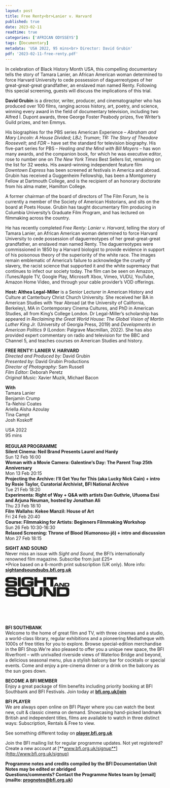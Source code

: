```yaml
---
layout: post
title: Free Renty<br>Lanier v. Harvard
published: true
date: 2023-02-11
readtime: true
categories: ['AFRICAN ODYSSEYS']
tags: [Documentary]
metadata: 'USA 2022, 95 mins<br> Director: David Grubin'
pdf: '2023-02-11-free-renty.pdf'
---
```


In celebration of Black History Month USA, this compelling documentary tells the story of Tamara Lanier, an African American woman determined to force Harvard University to cede possession of daguerreotypes of her great-great-great grandfather, an enslaved man named Renty. Following this special screening, guests will discuss the implications of this trial.

**David Grubin** is a director, writer, producer, and cinematographer who has produced over 100 films, ranging across history, art, poetry, and science, winning every award in the field of documentary television, including two Alfred I. Dupont awards, three George Foster Peabody prizes, five Writer’s Guild prizes, and ten Emmys.

His biographies for the PBS series American Experience ­– _Abraham and Mary Lincoln: A House Divided_; _LBJ_; _Truman_; _TR: The Story of Theodore Roosevelt_; and _FDR_ – have set the standard for television biography. His five-part series for PBS – _Healing and the Mind with Bill Moyers_ – has won many awards, and the companion book, for which he was executive editor, rose to number one on _The New York Times_ Best Sellers list, remaining on the list for 32 weeks. His award-winning independent feature film _Downtown Express_ has been screened at festivals in America and abroad. Grubin has received a Guggenheim Fellowship, has been a Montgomery Fellow at Dartmouth College, and is the recipient of an honorary doctorate from his alma mater, Hamilton College.

A former chairman of the board of directors of The Film Forum, he is currently a member of the Society of American Historians, and sits on the board at Poets House. Grubin has taught documentary film producing in Columbia University’s Graduate Film Program, and has lectured on filmmaking across the country.

He has recently completed _Free Renty: Lanier v. Harvard_, telling the story of Tamara Lanier, an African American woman determined to force Harvard University to cede possession of daguerreotypes of her great-great-great grandfather, an enslaved man named Renty. The daguerreotypes were commissioned in 1850 by a Harvard biologist to provide evidence in support of his poisonous theory of the superiority of the white race. The images remain emblematic of America’s failure to acknowledge the cruelty of slavery, the racist science that supported it and the white supremacy that continues to infect our society today. The film can be seen on Amazon, iTunes/Apple TV, Google Play, Microsoft Xbox, Vimeo, VUDU, YouTube, Amazon Home Video, and through your cable provider’s VOD offerings.  

**Host: Althea Legal-Miller** is a Senior Lecturer in American History and Culture at Canterbury Christ Church University. She received her BA in American Studies with Year Abroad (at the University of California, Berkeley), MA in Contemporary Cinema Cultures, and PhD in American Studies, all from King’s College London. Dr Legal-Miller’s scholarship has appeared in _Reclaiming the Great World House: The Global Vision of Martin Luther King Jr._ (University of Georgia Press, 2019) and _Developments in American Politics 9_ (London: Palgrave Macmillan, 2022). She has also provided expert commentary on radio and television for the BBC and Channel 5, and teaches courses on American Studies and history.  

**FREE RENTY: LANIER V. HARVARD**  
_Directed and Produced by:_ David Grubin  
_Presented by:_ David Grubin Productions  
_Director of Photography:_ Sam Russell  
_Film Editor:_ Deborah Peretz  
_Original Music:_ Xavier Muzik, Michael Bacon  

**With**  
Tamara Lanier  
Benjamin Crump  
Ta-Nehisi Coates  
Ariella Aïsha Azoulay  
Tina Campt  
Josh Koskoff  

USA 2022  
95 mins  
<br>
**REGULAR PROGRAMME**  
**Silent Cinema: Neil Brand Presents Laurel and Hardy**  
Sun 12 Feb 16:00  
**Woman with a Movie Camera: Galentine’s Day: The Parent Trap 25th Anniversary**  
Mon 13 Feb 20:15  
**Projecting the Archive: I’ll Get You for This (aka Lucky Nick Cain) + intro by Rosie Taylor, Curatorial Archivist, BFI National Archive**  
Tue 21 Feb 18:20  
**Experimenta: Right of Way + Q&A with artists Dan Guthrie, Ufuoma Essi and Arjuna Neuman, hosted by Jonathan Ali**  
Thu 23 Feb 18:10  
**Film Wallahs: Kekee Manzil: House of Art**  
Fri 24 Feb 20:40  
**Course: Filmmaking for Artists: Beginners Filmmaking Workshop**  
Sun 26 Feb 10:30-16:30  
**Relaxed Screening: Throne of Blood (Kumonosu-jô) + intro and discussion**  
Mon 27 Feb 18:15  

**SIGHT AND SOUND**<br>
Never miss an issue with _Sight and Sound_, the BFI’s internationally renowned film magazine. Subscribe from just £25*<br>
*Price based on a 6-month print subscription (UK only). More info: [**sightandsoundsubs.bfi.org.uk**](https://sightandsoundsubs.bfi.org.uk/subscribe)

<img style="float: left;" src="/img/sight-and-sound.jpg" width="40%" height="40%"><br><br><br><br><br><br><br><br>

**BFI SOUTHBANK**  
Welcome to the home of great film and TV, with three cinemas and a studio, a world-class library, regular exhibitions and a pioneering Mediatheque with 1000s of free titles for you to explore. Browse special-edition merchandise in the BFI Shop.We&#39;re also pleased to offer you a unique new space, the BFI Riverfront – with unrivalled riverside views of Waterloo Bridge and beyond, a delicious seasonal menu, plus a stylish balcony bar for cocktails or special events. Come and enjoy a pre-cinema dinner or a drink on the balcony as the sun goes down.  

**BECOME A BFI MEMBER**  
Enjoy a great package of film benefits including priority booking at BFI Southbank and BFI Festivals. Join today at [**bfi.org.uk/join**](http://www.bfi.org.uk/join)  

**BFI PLAYER**  
 We are always open online on BFI Player where you can watch the best new, cult &amp; classic cinema on demand. Showcasing hand-picked landmark British and independent titles, films are available to watch in three distinct ways: Subscription, Rentals &amp; Free to view.  

See something different today on [**player.bfi.org.uk**](https://player.bfi.org.uk)  

Join the BFI mailing list for regular programme updates. Not yet registered? Create a new account at [**www.bfi.org.uk/signup**](http://www.bfi.org.uk/signup)

**Programme notes and credits compiled by the BFI Documentation Unit  
Notes may be edited or abridged  
Questions/comments? Contact the Programme Notes team by [email](mailto: prognotes@bfi.org.uk)**
<!--stackedit_data:
eyJoaXN0b3J5IjpbLTkwNDY4ODI3Ml19
-->
